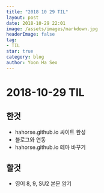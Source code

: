 ```yaml
---
title: "2018 10 29 TIL"
layout: post
date: 2018-10-29 22:01
image: /assets/images/markdown.jpg
headerImage: false
tag:
- TIL
star: true
category: blog
author: Yoon Ha Seo
---
```


# 2018-10-29 TIL

## 한것

- hahorse.github.io 싸이트 완성
- 블로그와 연동
- hahorse.github.io 테마 바꾸기

## 할것

- 영어 8, 9, SU2 본문 암기